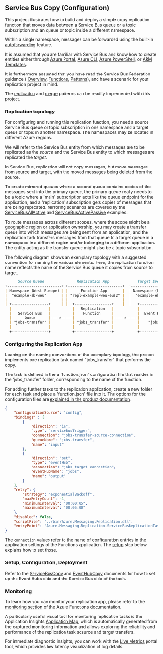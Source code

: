 ## Service Bus Copy (Configuration)

This project illustrates how to build and deploy a simple copy replication
function that moves data between a Service Bus queue or a topic subscription and
an queue or topic inside a different namespace.

Within a single namespace, messages can be forwarded using the built-in
[autoforwarding](https://docs.microsoft.com/azure/service-bus-messaging/service-bus-auto-forwarding) feature. 

It is assumed that you are familiar with Service Bus and know how to create entities
either through [Azure Portal](https://docs.microsoft.com/azure/service-bus-messaging/service-bus-quickstart-portal),
[Azure CLI](https://docs.microsoft.com/azure/service-bus-messaging/service-bus-quickstart-cli),
[Azure PowerShell](https://docs.microsoft.com/azure/service-bus-messaging/service-bus-quickstart-powershell), or
[ARM Templates](https://docs.microsoft.com/azure/service-bus-messaging/service-bus-resource-manager-namespace-queue).

It is furthermore assumed that you have read the Service Bus Federation guidance (
[Overview](https://docs.microsoft.com/azure/service-bus-messaging/service-bus-federation-overview),
[Functions](https://docs.microsoft.com/azure/service-bus-messaging/service-bus-federation-replicator-functions),
[Patterns](https://docs.microsoft.com/azure/service-bus-messaging/service-bus-federation-patterns)), and
have a scenario for your replication project in mind.

The [replication](https://docs.microsoft.com/azure/service-bus-messaging/service-bus-federation-patterns#replication)
and [merge](https://docs.microsoft.com/azure/service-bus-messaging/service-bus-federation-patterns#merge)
patterns can be readily implemented with this project.

### Replication topology

For configuring and running this replication function, you need a source Service
Bus queue or topic subscription in one namespace and a target queue or topic in
another namespace. The namespaces may be located in different Azure regions.

We will refer to the Service Bus entity from which messages are to be replicated as the
*source* and the Service Bus entity to which messages are replicated the *target*.

In Service Bus, replication will not copy messages, but move messages from
source and target, with the moved messages being deleted from the source. 

To create mirrored queues where a second queue contains copies of the messages
sent into the primary queue, the primary queue really needs to be a topic where
a 'main' subscription acts like the queue endpoint for the application, and a
'replication' subscription gets copies of messages that are being replicated.
Mirroring scenarios are covered by the
[ServiceBusAllActive](../ServiceBusAllActive) and
[ServiceBusActivePassive](../ServiceBusActivePassive) examples.

To route messages across different scopes, where the scope might be a geographic
region or application ownership, you may create a transfer queue into which
messages are being sent from an application, and the replication task transfers
messages from that queue to a target queue in a namespace in a different region
and/or belonging to a different application. The entity acting as the transfer
queue might also be a topic subscription. 

The following diagram shows an exemplary topology with a suggested convention
for naming the various elements. Here, the replication function name reflects
the name of the Service Bus queue it copies from source to target.


```markdown
      Source Queue               Replication App             Target Event Hub
+-------------------------+ +-------------------------+  +-----------------------+              
| Namespace (West Europe) | |      Function App       |  | Namespace (East US 2) |
|  "example-sb-weu"       | | "repl-example-weu-eus2" |  |  "example-eh-eus2"    |
|                         | |                         |  |                       |
| +-----------------+     | |  +-----------------+    |  |   +---------------+   |
  |                 |          |   Replication   |           |               |
  |   Service Bus   |          |    Function     |           |  Event Hub    | 
  |      Queue      |---->-----|                 |----->-----|               |
  | "jobs-transfer" |          | "jobs_transfer" |           |    "jobs"     |
  |                 |          |                 |           |               |
  +-----------------+          +-----------------+           +---------------+
```


### Configuring the Replication App

Leaning on the naming conventions of the exemplary topology, the project
implements one replication task named "jobs_transfer" that performs the copy.

The task is defined in the a 'function.json' configuration file that resides in
the 'jobs_transfer' folder, corresponding to the name of the function.

For adding further tasks to the replication application, create a new folder for
each task and place a 'function.json' file into it. The options for the
configuration files are [explained in the product documentation](https://docs.microsoft.com/azure/service-bus-messaging/service-bus-federation-service-bus).

```json
{
    "configurationSource": "config",
    "bindings" : [
        {
            "direction": "in",
            "type": "serviceBusTrigger",
            "connection": "jobs-transfer-source-connection",
            "queueName": "jobs-transfer",
            "name": "input" 
        },
        {
            "direction": "out",
            "type": "eventHub",
            "connection": "jobs-target-connection",
            "eventHubName": "jobs",
            "name": "output"
        }
    ],
    "retry": {
        "strategy": "exponentialBackoff",
        "maxRetryCount": -1,
        "minimumInterval": "00:00:05",
        "maximumInterval": "00:05:00"
    },
    "disabled": false,
    "scriptFile": "../bin/Azure.Messaging.Replication.dll",
    "entryPoint": "Azure.Messaging.Replication.ServiceBusReplicationTasks.ForwardToServiceBus"
}
```

The `connection` values refer to the name of configuration entries in the
application settings of the Functions application. The [setup](#setup) step below
explains how to set those.

### Setup, Configuration, Deployment

Refer to the [ServiceBusCopy](../ServiceBusCopy/README.md) and
[EventHubCopy](../EventHubCopy/README.md) documents for how to set up the Event Hubs side and the Service Bus side of the task.


### Monitoring

To learn how you can monitor your replication app, please refer to the [monitoring section](https://docs.microsoft.com/azure/azure-functions/configure-monitoring?tabs=v2) of the Azure Functions documentation.

A particularly useful visual tool for monitoring replication tasks is the Application Insights [Application Map](https://docs.microsoft.com/azure/azure-monitor/app/app-map), which is automatically generated from the captured monitoring information and allows exploring the reliability and performance of the replication task sosurce and target transfers.

For immediate diagnostic insights, you can work with the [Live Metrics](https://docs.microsoft.com/azure/azure-monitor/app/live-stream) portal tool, which provides low latency visualization of log details.